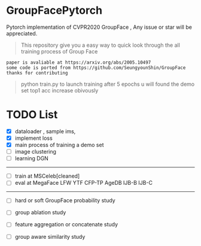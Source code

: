# GroupFacePytorch
Pytorch implementation of CVPR2020 GroupFace , Any issue or star will be appreciated.

> This repository give you a easy way to quick look through the all training process of Group Face


```
paper is avaliable at https://arxiv.org/abs/2005.10497
some code is ported from https://github.com/SeungyounShin/GroupFace
thanks for contributing
```

> python train.py to launch training after 5 epochs u will found the demo set top1 acc increase obivously

# TODO List
- [x] dataloader , sample ims,
- [x] implement loss  
- [x] main process of training a demo set
- [ ] image clustering
- [ ] learning DGN
--------------------------------------
- [ ] train at MSCeleb[cleaned] 
- [ ] eval at MegaFace LFW YTF CFP-TP AgeDB IJB-B IJB-C 
--------------------------------------
- [ ] hard or soft GroupFace probability study  
- [ ] group ablation study
- [ ] feature aggregation or concatenate study
- [ ] group aware similarity study



